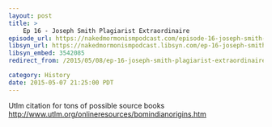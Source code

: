 ```yaml
---
layout: post
title: >
    Ep 16 - Joseph Smith Plagiarist Extraordinaire
episode_url: https://nakedmormonismpodcast.com/episode-16-joseph-smith-plagiarist-extraordinaire/
libsyn_url: https://nakedmormonismpodcast.libsyn.com/ep-16-joseph-smith-plagiarist-extraordinaire
libsyn_embed: 3542085
redirect_from: /2015/05/08/ep-16-joseph-smith-plagiarist-extraordinaire/

category: History
date: 2015-05-07 21:25:00 PDT
---
```


Utlm citation for tons of possible source books
<http://www.utlm.org/onlineresources/bomindianorigins.htm>
